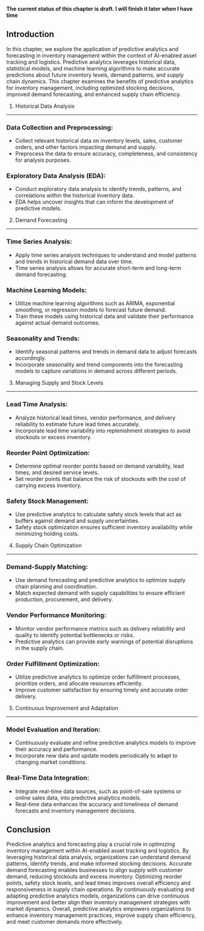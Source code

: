 **The current status of this chapter is draft. I will finish it later when I have time**

Introduction
------------

In this chapter, we explore the application of predictive analytics and forecasting in inventory management within the context of AI-enabled asset tracking and logistics. Predictive analytics leverages historical data, statistical models, and machine learning algorithms to make accurate predictions about future inventory levels, demand patterns, and supply chain dynamics. This chapter examines the benefits of predictive analytics for inventory management, including optimized stocking decisions, improved demand forecasting, and enhanced supply chain efficiency.

1. Historical Data Analysis
---------------------------

### Data Collection and Preprocessing:

* Collect relevant historical data on inventory levels, sales, customer orders, and other factors impacting demand and supply.
* Preprocess the data to ensure accuracy, completeness, and consistency for analysis purposes.

### Exploratory Data Analysis (EDA):

* Conduct exploratory data analysis to identify trends, patterns, and correlations within the historical inventory data.
* EDA helps uncover insights that can inform the development of predictive models.

2. Demand Forecasting
---------------------

### Time Series Analysis:

* Apply time series analysis techniques to understand and model patterns and trends in historical demand data over time.
* Time series analysis allows for accurate short-term and long-term demand forecasting.

### Machine Learning Models:

* Utilize machine learning algorithms such as ARIMA, exponential smoothing, or regression models to forecast future demand.
* Train these models using historical data and validate their performance against actual demand outcomes.

### Seasonality and Trends:

* Identify seasonal patterns and trends in demand data to adjust forecasts accordingly.
* Incorporate seasonality and trend components into the forecasting models to capture variations in demand across different periods.

3. Managing Supply and Stock Levels
-----------------------------------

### Lead Time Analysis:

* Analyze historical lead times, vendor performance, and delivery reliability to estimate future lead times accurately.
* Incorporate lead time variability into replenishment strategies to avoid stockouts or excess inventory.

### Reorder Point Optimization:

* Determine optimal reorder points based on demand variability, lead times, and desired service levels.
* Set reorder points that balance the risk of stockouts with the cost of carrying excess inventory.

### Safety Stock Management:

* Use predictive analytics to calculate safety stock levels that act as buffers against demand and supply uncertainties.
* Safety stock optimization ensures sufficient inventory availability while minimizing holding costs.

4. Supply Chain Optimization
----------------------------

### Demand-Supply Matching:

* Use demand forecasting and predictive analytics to optimize supply chain planning and coordination.
* Match expected demand with supply capabilities to ensure efficient production, procurement, and delivery.

### Vendor Performance Monitoring:

* Monitor vendor performance metrics such as delivery reliability and quality to identify potential bottlenecks or risks.
* Predictive analytics can provide early warnings of potential disruptions in the supply chain.

### Order Fulfillment Optimization:

* Utilize predictive analytics to optimize order fulfillment processes, prioritize orders, and allocate resources efficiently.
* Improve customer satisfaction by ensuring timely and accurate order delivery.

5. Continuous Improvement and Adaptation
----------------------------------------

### Model Evaluation and Iteration:

* Continuously evaluate and refine predictive analytics models to improve their accuracy and performance.
* Incorporate new data and update models periodically to adapt to changing market conditions.

### Real-Time Data Integration:

* Integrate real-time data sources, such as point-of-sale systems or online sales data, into predictive analytics models.
* Real-time data enhances the accuracy and timeliness of demand forecasts and inventory management decisions.

Conclusion
----------

Predictive analytics and forecasting play a crucial role in optimizing inventory management within AI-enabled asset tracking and logistics. By leveraging historical data analysis, organizations can understand demand patterns, identify trends, and make informed stocking decisions. Accurate demand forecasting enables businesses to align supply with customer demand, reducing stockouts and excess inventory. Optimizing reorder points, safety stock levels, and lead times improves overall efficiency and responsiveness in supply chain operations. By continuously evaluating and adapting predictive analytics models, organizations can drive continuous improvement and better align their inventory management strategies with market dynamics. Overall, predictive analytics empowers organizations to enhance inventory management practices, improve supply chain efficiency, and meet customer demands more effectively.
